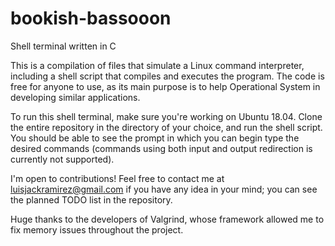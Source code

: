 # bookish-bassooon
Shell terminal written in C

This is a compilation of files that simulate a Linux command interpreter, including a shell script that compiles and executes the program. The code is free for anyone to use, as its main purpose is to help Operational System in developing similar applications.

To run this shell terminal, make sure you're working on Ubuntu 18.04. Clone the entire repository in the directory of your choice, and run the shell script. You should be able to see the prompt in which you can begin type the desired commands (commands using both input and output redirection is currently not supported).


I'm open to contributions! Feel free to contact me at luisjackramirez@gmail.com if you have any idea in your mind; you can see the planned TODO list in the repository.

Huge thanks to the developers of Valgrind, whose framework allowed me to fix memory issues throughout the project. 
